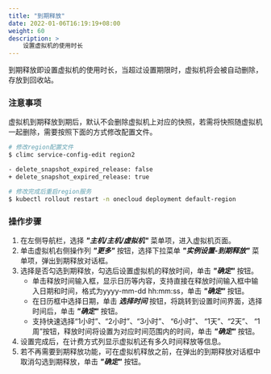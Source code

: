 ```yaml
---
title: "到期释放"
date: 2022-01-06T16:19:19+08:00
weight: 60
description: >
    设置虚拟机的使用时长
---
```


到期释放即设置虚拟机的使用时长，当超过设置期限时，虚拟机将会被自动删除，存放到回收站。

### 注意事项

虚拟机到期释放到期后，默认不会删除虚拟机上对应的快照，若需将快照随虚拟机一起删除，需要按照下面的方式修改配置文件。

```bash
# 修改region配置文件
$ climc service-config-edit region2

- delete_snapshot_expired_release: false
+ delete_snapshot_expired_release: true

# 修改完成后重启region服务
$ kubectl rollout restart -n onecloud deployment default-region

```

### 操作步骤

1. 在左侧导航栏，选择 **_"主机/主机/虚拟机"_** 菜单项，进入虚拟机页面。
2. 单击虚拟机右侧操作列 **_"更多"_** 按钮，选择下拉菜单 **_"实例设置-到期释放"_** 菜单项，弹出到期释放对话框。
2. 选择是否勾选到期释放，勾选后设置虚拟机的释放时间，单击 **_"确定"_** 按钮。
    - 单击释放时间输入框，显示日历等内容，支持直接在释放时间输入框中输入日期和时间，格式为yyyy-mm-dd hh:mm:ss，单击 **_"确定"_** 按钮。 
    - 在日历框中选择日期，单击 **_选择时间_** 按钮，将跳转到设置时间界面，选择时间后，单击 **_"确定"_** 按钮。
    - 支持快速选择“1小时”、“2小时”、“3小时”、 “6小时”、 “1天”、“2天”、 “1周”按钮，释放时间将设置为对应时间范围内的时间，单击 **_"确定"_** 按钮。
3. 设置完成后，在计费方式列显示虚拟机还有多久时间释放等信息。
4. 若不再需要到期释放功能，可在虚拟机释放之前，在弹出的到期释放对话框中取消勾选到期释放，单击 **_"确定"_** 按钮。

